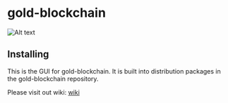 # gold-blockchain
![Alt text](https://avatars.githubusercontent.com/u/98028987?v=4)

## Installing

This is the GUI for gold-blockchain. It is built into distribution packages in the gold-blockchain repository.

Please visit out wiki:
[wiki](https://github.com/goldcoin-gl/gold-blockchain/wiki)
